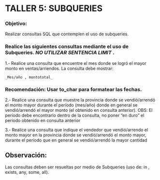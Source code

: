 # TALLER 5: SUBQUERIES

### Objetivo:
Realizar consultas SQL que contemplen el uso de subqueries. 


### Realice las siguientes consultas mediante el uso de Subqueries. _NO UTILIZAR SENTENCIA LIMIT_ .


1.- Realice una consulta que encuentre el mes donde se logró el mayor monto en ventas/arriendos. La consulta debe mostrar:

```_Mes/año , montototal_```

### Recomendación: Usar to_char para formatear las fechas.



2.- Realice una consulta que muestre la provincia donde se vendió/arrendó el monto mayor durante el período (mes/año) donde en general se vendió/arrendó el mayor monto (el obtenido en consulta anterior).  OBS: El período debe encontrarlo dentro de la consulta, no poner “en duro” el período obtenido en consulta anterior


3.-  Realice una consulta que indique el vendedor que vendió/arrendo el monto mayor en la provincia donde se vendió/arrendó el monto mayor, durante el período que en general se vendió/arrendó la mayor cantidad



## Observación: 

Las consultas deben ser resueltas por medio de Subqueries (uso de: in , exists, any, some, all). 
